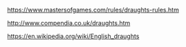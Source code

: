 https://www.mastersofgames.com/rules/draughts-rules.htm

http://www.compendia.co.uk/draughts.htm

https://en.wikipedia.org/wiki/English_draughts